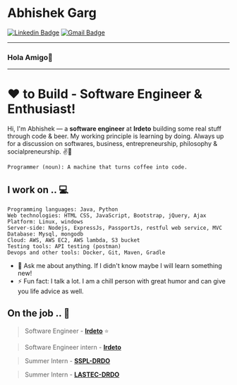 # Abhishek Garg

[![Linkedin Badge](https://img.shields.io/badge/-abhishekgarg-blue?style=flat-square&logo=Linkedin&logoColor=white&link=https://www.linkedin.com/in/abhishek-garg-b53694117/)](https://www.linkedin.com/in/abhishek-garg-b53694117/) 
[![Gmail Badge](https://img.shields.io/badge/-abhishekgarg0196@gmail.com-c14438?style=flat-square&logo=Gmail&logoColor=white&link=mailto:abhishekgarg0196@gmail.com)](abhishekgarg0196@gmail.com)

---
### Hola Amigo👋
---
# ❤ to Build - Software Engineer & Enthusiast!

Hi, I'm Abhishek — a **software engineer** at **Irdeto** building some real stuff through code & beer. My working principle is learning by doing. Always up for a discussion on  softwares, business, entrepreneurship, philosophy & socialpreneurship. ✌💖

```
Programmer (noun): A machine that turns coffee into code.
```
## I work on .. 💻

 	Programming languages: Java, Python
 	Web technologies: HTML CSS, JavaScript, Bootstrap, jQuery, Ajax 
 	Platform: Linux, windows
 	Server-side: Nodejs, ExpressJs, PassportJs, restful web service, MVC
 	Database: Mysql, mongodb
 	Cloud: AWS, AWS EC2, AWS lambda, S3 bucket
 	Testing tools: API testing (postman)
 	Devops and other tools: Docker, Git, Maven, Gradle


- 💬 Ask me about anything. If I didn't know maybe I will learn something new!
- ⚡ Fun fact: I talk a lot. I am a chill person with great humor and can give you life advice as well.

## On the job .. 💯

> Software Engineer - [**Irdeto**](http://irdeto.com/)  ⭐

> Software Engineer intern - [**Irdeto**](http://irdeto.com/) 

> Summer Intern - [**SSPL-DRDO**](https://www.drdo.gov.in/)

 > Summer Intern - [**LASTEC-DRDO**](https://www.drdo.gov.in/)
 
